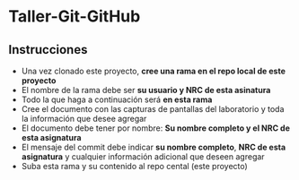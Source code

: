 # Taller-Git-GitHub

## Instrucciones
* Una vez clonado este proyecto, **cree una rama en el repo local de este proyecto**
* El nombre de la rama debe ser **su usuario y NRC de esta asinatura**
* Todo la que haga a continuación será **en esta rama**
* Cree el documento con las capturas de pantallas del laboratorio y toda la información que desee agregar
* El documento debe tener por nombre: **Su nombre completo y el NRC de esta asignatura**
* El mensaje del commit debe indicar **su nombre completo**, **NRC de esta asignatura** y cualquier información adicional que deseen agregar
* Suba esta rama y su contenido al repo cental (este proyecto)
